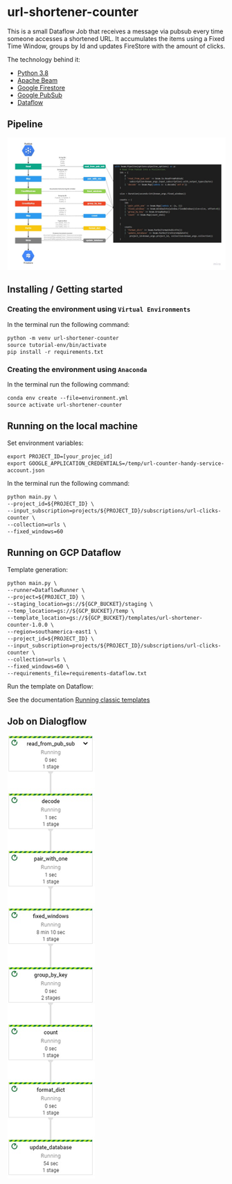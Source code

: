 # url-shortener-counter

This is a small Dataflow Job that receives a message via pubsub every time someone accesses a shortened URL. It accumulates the items using a Fixed Time Window, groups by Id and updates FireStore with the amount of clicks.

The technology behind it: 
* [Python 3.8](https://www.python.org/)
* [Apache Beam](https://beam.apache.org/)
* [Google Firestore](https://cloud.google.com/firestore)
* [Google PubSub](https://cloud.google.com/pubsub)
* [Dataflow](https://cloud.google.com/dataflow)

## Pipeline

![Pipeline](doc/pipeline.jpg?raw=true "Pipeline")

## Installing / Getting started

### **Creating the environment using `Virtual Environments`**

In the terminal run the following command:
```console
python -m venv url-shortener-counter
source tutorial-env/bin/activate
pip install -r requirements.txt
``` 

### **Creating the environment using `Anaconda`**

In the terminal run the following command:
```console
conda env create --file=environment.yml
source activate url-shortener-counter
``` 

## Running on the local machine

Set environment variables:
```console
export PROJECT_ID=[your_projec_id]
export GOOGLE_APPLICATION_CREDENTIALS=/temp/url-counter-handy-service-account.json
```

In the terminal run the following command:
```console
python main.py \
--project_id=${PROJECT_ID} \
--input_subscription=projects/${PROJECT_ID}/subscriptions/url-clicks-counter \
--collection=urls \
--fixed_windows=60
```

## Running on GCP Dataflow

Template generation:
```console
python main.py \
--runner=DataflowRunner \
--project=${PROJECT_ID} \
--staging_location=gs://${GCP_BUCKET}/staging \
--temp_location=gs://${GCP_BUCKET}/temp \
--template_location=gs://${GCP_BUCKET}/templates/url-shortener-counter-1.0.0 \
--region=southamerica-east1 \
--project_id=${PROJECT_ID} \
--input_subscription=projects/${PROJECT_ID}/subscriptions/url-clicks-counter \
--collection=urls \
--fixed_windows=60 \
--requirements_file=requirements-dataflow.txt
```

Run the template on Dataflow:

See the documentation [Running classic templates](https://cloud.google.com/dataflow/docs/guides/templates/running-templates)

## Job on Dialogflow

![dialigflow job](doc/dialigflow-job.jpg?raw=true "dialigflow job")

